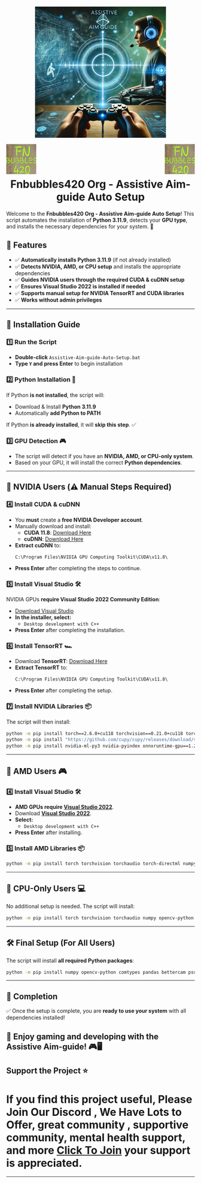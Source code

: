<p align="center">
  <img src="https://github.com/FNBUBBLES420-ORG/Assistive-AimGuide/blob/main/banner/Assitive-AimGuide.png" alt="Assistive-AimGuide" width="350">
</p>

<p align="center">
  <img src="https://github.com/FNBUBBLES420-ORG/Assistive-AimGuide/blob/main/Assistive-Aim-guide-Auto-Setup/fnbubbles420.png" alt="Fnbubbles420 Logo" width="80" align="left">
  <img src="https://github.com/FNBUBBLES420-ORG/Assistive-AimGuide/blob/main/Assistive-Aim-guide-Auto-Setup/fnbubbles420.png" alt="Fnbubbles420 Logo" width="80" align="right">
  <br><br><br>
  <h1 align="center">Fnbubbles420 Org - Assistive Aim-guide Auto Setup</h1>
</p>



Welcome to the **Fnbubbles420 Org - Assistive Aim-guide Auto Setup**! This script automates the installation of **Python 3.11.9**, detects your **GPU type**, and installs the necessary dependencies for your system. 🎯

## 📜 Features
- ✅ **Automatically installs Python 3.11.9** (if not already installed)
- ✅ **Detects NVIDIA, AMD, or CPU setup** and installs the appropriate dependencies
- ✅ **Guides NVIDIA users through the required CUDA & cuDNN setup**
- ✅ **Ensures Visual Studio 2022 is installed if needed**
- ✅ **Supports manual setup for NVIDIA TensorRT and CUDA libraries**
- ✅ **Works without admin privileges**

---

## 🔧 Installation Guide
### 1️⃣ Run the Script
- **Double-click** `Assistive-Aim-guide-Auto-Setup.bat`
- **Type `Y` and press Enter** to begin installation

### 2️⃣ Python Installation 🐍
If Python **is not installed**, the script will:
- Download & Install **Python 3.11.9**
- Automatically **add Python to PATH**

If Python **is already installed**, it will **skip this step**. ✅

### 3️⃣ GPU Detection 🎮
- The script will detect if you have an **NVIDIA, AMD, or CPU-only system**.
- Based on your GPU, it will install the correct **Python dependencies**.

---

## 🔹 NVIDIA Users (⚠️ Manual Steps Required)
### 4️⃣ Install CUDA & cuDNN
- You **must** create a **free NVIDIA Developer account**.
- Manually download and install:
  - **CUDA 11.8**: [Download Here](https://developer.nvidia.com/cuda-11-8-0-download-archive)
  - **cuDNN**: [Download Here](https://developer.nvidia.com/rdp/cudnn-download)
- **Extract cuDNN** to:
  ```
  C:\Program Files\NVIDIA GPU Computing Toolkit\CUDA\v11.8\
  ```
- **Press Enter** after completing the steps to continue.

### 5️⃣ Install Visual Studio 🛠️
NVIDIA GPUs **require Visual Studio 2022 Community Edition**:
- [Download Visual Studio](https://visualstudio.microsoft.com/vs/community/)
- **In the installer, select:**
  - `Desktop development with C++`
- **Press Enter** after completing the installation.

### 6️⃣ Install TensorRT 🏎️
- Download **TensorRT**: [Download Here](https://developer.nvidia.com/nvidia-tensorrt-download)
- **Extract TensorRT** to:
  ```
  C:\Program Files\NVIDIA GPU Computing Toolkit\CUDA\v11.8\
  ```
- **Press Enter** after completing the setup.

### 7️⃣ Install NVIDIA Libraries 📦
The script will then install:
```bash
python -m pip install torch==2.6.0+cu118 torchvision==0.21.0+cu118 torchaudio==2.6.0+cu118 --index-url https://download.pytorch.org/whl/cu118
python -m pip install "https://github.com/cupy/cupy/releases/download/v13.3.0/cupy_cuda11x-13.3.0-cp311-cp311-win_amd64.whl"
python -m pip install nvidia-ml-py3 nvidia-pyindex onnxruntime-gpu==1.20.1 onnx==1.17.0 tensorrt
```

---

## 🔸 AMD Users 🎮
### 4️⃣ Install Visual Studio 🛠️
- **AMD GPUs require [Visual Studio 2022](https://visualstudio.microsoft.com/vs/community/)**.
- Download **[Visual Studio 2022](https://visualstudio.microsoft.com/vs/community/)**.
- **Select:**
  - `Desktop development with C++`
- **Press Enter** after installing.

### 5️⃣ Install AMD Libraries 📦
```bash
python -m pip install torch torchvision torchaudio torch-directml numpy opencv-python comtypes pandas cupy bettercam psutil colorama ultralytics PyAutoGUI PyGetWindow pywin32 pyyaml tqdm matplotlib seaborn requests ipython dxcam onnx onnx-simplifier onnxruntime onnxruntime-directml pyarmor dill serial
```

---

## 🔸 CPU-Only Users 💻
No additional setup is needed. The script will install:
```bash
python -m pip install torch torchvision torchaudio numpy opencv-python pyautogui pygetwindow pandas pywin32 pyyaml tqdm matplotlib seaborn requests ipython psutil dxcam onnxruntime serial bettercam pyarmor ultralytics onnx
```

---

## 🛠️ Final Setup (For All Users)
The script will install **all required Python packages**:
```bash
python -m pip install numpy opencv-python comtypes pandas bettercam psutil colorama ultralytics PyAutoGUI PyGetWindow pywin32 pyyaml tqdm matplotlib seaborn requests ipython dxcam onnx onnxruntime onnx-simplifier pyarmor dill serial
```

---

## 🎯 Completion
✅ Once the setup is complete, you are **ready to use your system** with all dependencies installed!

🚀 **Enjoy gaming and developing with the Assistive Aim-guide!** 🎮🖥️
---

## Support the Project ⭐

# **If you find this project useful, Please Join Our Discord , We Have Lots to Offer, great community , supportive community, mental health support, and more [Click To Join](https://discord.fnbubbles420.org/)** your support is appreciated. 
---
